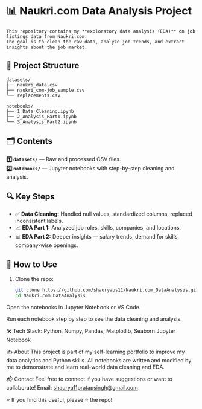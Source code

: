 # 📊 Naukri.com Data Analysis Project
```
This repository contains my **exploratory data analysis (EDA)** on job listings data from Naukri.com.  
The goal is to clean the raw data, analyze job trends, and extract insights about the job market.
```

## 📁 **Project Structure**
```
datasets/
├── naukri_data.csv
├── naukri_com-job_sample.csv
└── replacements.csv

notebooks/
├── 1_Data_Cleaning.ipynb
├── 2_Analysis_Part1.ipynb
└── 3_Analysis_Part2.ipynb
```

## 🗂️ **Contents**

**1️⃣ `datasets/`** — Raw and processed CSV files.  
**2️⃣ `notebooks/`** — Jupyter notebooks with step-by-step cleaning and analysis.



## 🔍 **Key Steps**

- ✅ **Data Cleaning:** Handled null values, standardized columns, replaced inconsistent labels.
- 📈 **EDA Part 1:** Analyzed job roles, skills, companies, and locations.
- 📊 **EDA Part 2:** Deeper insights — salary trends, demand for skills, company-wise openings.



## 🚀 **How to Use**

1. Clone the repo:  
   ```bash
   git clone https://github.com/shauryaps11/Naukri.com_DataAnalysis.git
   cd Naukri.com_DataAnalysis
Open the notebooks in Jupyter Notebook or VS Code.

Run each notebook step by step to see the data cleaning and analysis.

🛠️ Tech Stack: 
Python, 
Numpy, 
Pandas, 
Matplotlib, 
Seaborn
Jupyter Notebook

✍️ About
This project is part of my self-learning portfolio to improve my data analytics and Python skills.
All notebooks are written and modified by me to demonstrate and learn real-world data cleaning and EDA.

📬 Contact
Feel free to connect if you have suggestions or want to collaborate!
Email: shaurya11pratapsingh@gmail.com

⭐ If you find this useful, please ⭐️ the repo!


